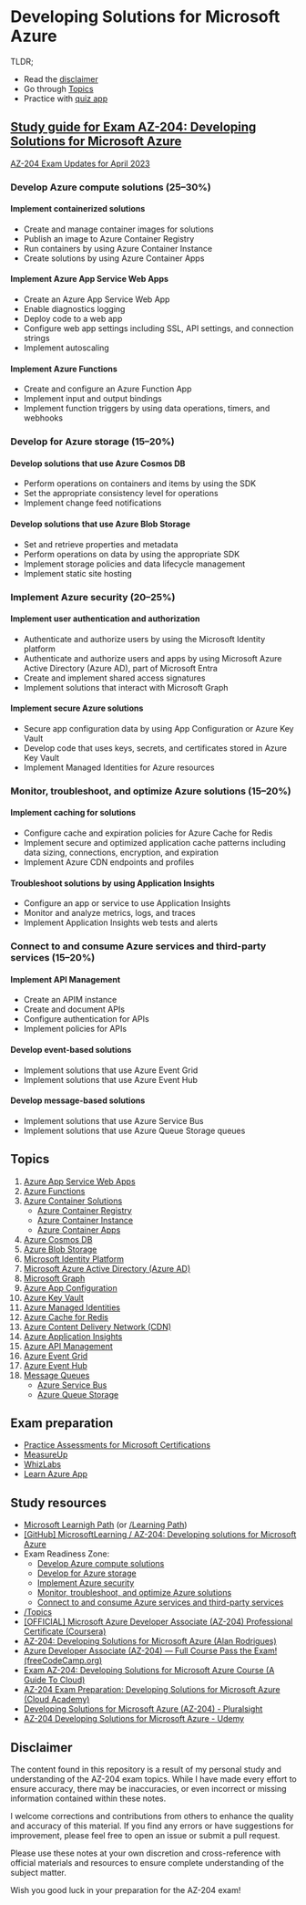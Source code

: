# Developing Solutions for Microsoft Azure

TLDR;

- Read the [disclaimer](https://github.com/arvigeus/AZ-204#disclaimer)
- Go through [Topics](/Topics/)
- Practice with [quiz app](https://az-204.vercel.app/)

## [Study guide for Exam AZ-204: Developing Solutions for Microsoft Azure](https://learn.microsoft.com/en-us/certifications/resources/study-guides/az-204#skills-measured-as-of-april-28-2023)

[AZ-204 Exam Updates for April 2023](https://www.youtube.com/watch?v=hzVy9RTl_iA)

### Develop Azure compute solutions (25–30%)

#### Implement containerized solutions

- Create and manage container images for solutions
- Publish an image to Azure Container Registry
- Run containers by using Azure Container Instance
- Create solutions by using Azure Container Apps

#### Implement Azure App Service Web Apps

- Create an Azure App Service Web App
- Enable diagnostics logging
- Deploy code to a web app
- Configure web app settings including SSL, API settings, and connection strings
- Implement autoscaling

#### Implement Azure Functions

- Create and configure an Azure Function App
- Implement input and output bindings
- Implement function triggers by using data operations, timers, and webhooks

### Develop for Azure storage (15–20%)

#### Develop solutions that use Azure Cosmos DB

- Perform operations on containers and items by using the SDK
- Set the appropriate consistency level for operations
- Implement change feed notifications

#### Develop solutions that use Azure Blob Storage

- Set and retrieve properties and metadata
- Perform operations on data by using the appropriate SDK
- Implement storage policies and data lifecycle management
- Implement static site hosting

### Implement Azure security (20–25%)

#### Implement user authentication and authorization

- Authenticate and authorize users by using the Microsoft Identity platform
- Authenticate and authorize users and apps by using Microsoft Azure Active Directory (Azure AD), part of Microsoft Entra
- Create and implement shared access signatures
- Implement solutions that interact with Microsoft Graph

#### Implement secure Azure solutions

- Secure app configuration data by using App Configuration or Azure Key Vault
- Develop code that uses keys, secrets, and certificates stored in Azure Key Vault
- Implement Managed Identities for Azure resources

### Monitor, troubleshoot, and optimize Azure solutions (15–20%)

#### Implement caching for solutions

- Configure cache and expiration policies for Azure Cache for Redis
- Implement secure and optimized application cache patterns including data sizing, connections, encryption, and expiration
- Implement Azure CDN endpoints and profiles

#### Troubleshoot solutions by using Application Insights

- Configure an app or service to use Application Insights
- Monitor and analyze metrics, logs, and traces
- Implement Application Insights web tests and alerts

### Connect to and consume Azure services and third-party services (15–20%)

#### Implement API Management

- Create an APIM instance
- Create and document APIs
- Configure authentication for APIs
- Implement policies for APIs

#### Develop event-based solutions

- Implement solutions that use Azure Event Grid
- Implement solutions that use Azure Event Hub

#### Develop message-based solutions

- Implement solutions that use Azure Service Bus
- Implement solutions that use Azure Queue Storage queues

## Topics

1. [Azure App Service Web Apps](https://docs.microsoft.com/en-us/azure/app-service/)
1. [Azure Functions](https://docs.microsoft.com/en-us/azure/azure-functions/)
1. [Azure Container Solutions](https://learn.microsoft.com/en-us/azure/containers/)
   - [Azure Container Registry](https://docs.microsoft.com/en-us/azure/container-registry/)
   - [Azure Container Instance](https://docs.microsoft.com/en-us/azure/container-instances/)
   - [Azure Container Apps](https://docs.microsoft.com/en-us/azure/container-apps/)
1. [Azure Cosmos DB](https://docs.microsoft.com/en-us/azure/cosmos-db/)
1. [Azure Blob Storage](https://docs.microsoft.com/en-us/azure/storage/blobs/)
1. [Microsoft Identity Platform](https://docs.microsoft.com/en-us/azure/active-directory/develop/)
1. [Microsoft Azure Active Directory (Azure AD)](https://docs.microsoft.com/en-us/azure/active-directory/)
1. [Microsoft Graph](https://learn.microsoft.com/en-us/graph/)
1. [Azure App Configuration](https://learn.microsoft.com/en-us/azure/azure-app-configuration/)
1. [Azure Key Vault](https://docs.microsoft.com/en-us/azure/key-vault/)
1. [Azure Managed Identities](https://docs.microsoft.com/en-us/azure/active-directory/managed-identities-azure-resources/)
1. [Azure Cache for Redis](https://docs.microsoft.com/en-us/azure/azure-cache-for-redis/)
1. [Azure Content Delivery Network (CDN)](https://docs.microsoft.com/en-us/azure/cdn/)
1. [Azure Application Insights](https://docs.microsoft.com/en-us/azure/azure-monitor/app/app-insights-overview)
1. [Azure API Management](https://docs.microsoft.com/en-us/azure/api-management/)
1. [Azure Event Grid](https://docs.microsoft.com/en-us/azure/event-grid/)
1. [Azure Event Hub](https://docs.microsoft.com/en-us/azure/event-hubs/)
1. [Message Queues](https://learn.microsoft.com/en-us/azure/service-bus-messaging/service-bus-azure-and-service-bus-queues-compared-contrasted)
   - [Azure Service Bus](https://docs.microsoft.com/en-us/azure/service-bus-messaging/)
   - [Azure Queue Storage](https://docs.microsoft.com/en-us/azure/storage/queues/)

## Exam preparation

- [Practice Assessments for Microsoft Certifications](https://learn.microsoft.com/en-us/certifications/exams/az-204/practice/assessment?assessment-type=practice&assessmentId=35)
- [MeasureUp](https://www.measureup.com/catalogsearch/result/?q=az-204)
- [WhizLabs](https://www.whizlabs.com/microsoft-azure-certification-az-204/)
- [Learn Azure App](https://learnazure.app/)

## Study resources

- [Microsoft Learnigh Path](https://learn.microsoft.com/en-us/certifications/exams/az-204/) (or [/Learning Path](/Learning%20Path/))
- [\[GitHub\] MicrosoftLearning / AZ-204: Developing solutions for Microsoft Azure](https://github.com/MicrosoftLearning/AZ-204-DevelopingSolutionsforMicrosoftAzure)
- Exam Readiness Zone:
  - [Develop Azure compute solutions](https://learn.microsoft.com/en-us/shows/exam-readiness-zone/preparing-for-az-204-develop-azure-compute-solutions-1-of-5)
  - [Develop for Azure storage](https://learn.microsoft.com/en-us/shows/exam-readiness-zone/preparing-for-az-204-develop-for-azure-storage-segment-2-of-5)
  - [Implement Azure security](https://learn.microsoft.com/en-us/shows/exam-readiness-zone/preparing-for-az-204-implement-azure-security-segment-3-of-5)
  - [Monitor, troubleshoot, and optimize Azure solutions](https://learn.microsoft.com/en-us/shows/exam-readiness-zone/preparing-for-az-204-monitor-troubleshoot-and-optimize-azure-solutions-segment-4-of-5)
  - [Connect to and consume Azure services and third-party services](https://learn.microsoft.com/en-us/shows/exam-readiness-zone/preparing-for-az-204-connect-to-and-consume-azure-services-and-third-party-services-segment-5-of-5)
- [/Topics](/Topics/)
- [\[OFFICIAL\] Microsoft Azure Developer Associate (AZ-204) Professional Certificate (Coursera)](https://www.coursera.org/professional-certificates/azure-developer-associate)
- [AZ-204: Developing Solutions for Microsoft Azure (Alan Rodrigues)](https://www.youtube.com/watch?v=wWBW6ojr-Nw&list=PLLc2nQDXYMHpekgrToMrDpVtFtvmRSqVt)
- [Azure Developer Associate (AZ-204) — Full Course Pass the Exam! (freeCodeCamp.org)](https://www.youtube.com/watch?v=jZx8PMQjobk&t=832s&pp=ygUGYXotMjA0)
- [Exam AZ-204: Developing Solutions for Microsoft Azure Course (A Guide To Cloud)](https://www.youtube.com/watch?v=tB_tBPfQJMI&list=PLhLKc18P9YODdrbyuA52Zn9-kwboIOz2W)
- [AZ-204 Exam Preparation: Developing Solutions for Microsoft Azure (Cloud Academy)](https://cloudacademy.com/learning-paths/az-204-exam-preparation-developing-solutions-for-microsoft-azure-1208/)
- [Developing Solutions for Microsoft Azure (AZ-204) - Pluralsight](https://www.pluralsight.com/paths/developing-solutions-for-microsoft-azure-az-204)
- [AZ-204 Developing Solutions for Microsoft Azure - Udemy](https://www.udemy.com/course/70532-azure/)

## Disclaimer

The content found in this repository is a result of my personal study and understanding of the AZ-204 exam topics. While I have made every effort to ensure accuracy, there may be inaccuracies, or even incorrect or missing information contained within these notes.

I welcome corrections and contributions from others to enhance the quality and accuracy of this material. If you find any errors or have suggestions for improvement, please feel free to open an issue or submit a pull request.

Please use these notes at your own discretion and cross-reference with official materials and resources to ensure complete understanding of the subject matter.

Wish you good luck in your preparation for the AZ-204 exam!
